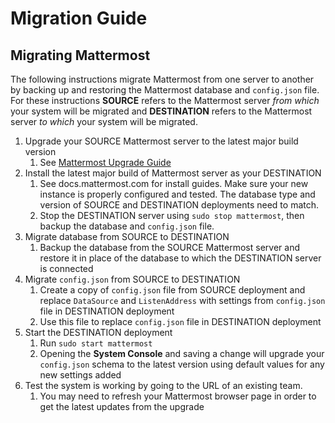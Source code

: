 # Migration Guide 

## Migrating Mattermost 

The following instructions migrate Mattermost from one server to another by backing up and restoring the Mattermost database and `config.json` file. For these instructions **SOURCE** refers to the Mattermost server _from which_ your system will be migrated and **DESTINATION** refers to the Mattermost server _to which_ your system will be migrated. 

1. Upgrade your SOURCE Mattermost server to the latest major build version 
    1. See [Mattermost Upgrade Guide](upgrade.md)
2. Install the latest major build of Mattermost server as your DESTINATION   
    1. See docs.mattermost.com for install guides. Make sure your new instance is properly configured and tested. The database type and version of SOURCE and DESTINATION deployments need to match.  
    2. Stop the DESTINATION server using `sudo stop mattermost`, then backup the database and `config.json` file.
3. Migrate database from SOURCE to DESTINATION  
    1. Backup the database from the SOURCE Mattermost server and restore it in place of the database to which the DESTINATION server is connected
4. Migrate `config.json` from SOURCE to DESTINATION  
    1. Create a copy of `config.json` file from SOURCE deployment and replace `DataSource` and `ListenAddress` with settings from `config.json` file in DESTINATION deployment
    2. Use this file to replace `config.json` file in DESTINATION deployment
5. Start the DESTINATION deployment  
    1. Run `sudo start mattermost`
    2. Opening the **System Console** and saving a change will upgrade your `config.json` schema to the latest version using default values for any new settings added
6. Test the system is working by going to the URL of an existing team.   
    1. You may need to refresh your Mattermost browser page in order to get the latest updates from the upgrade
 
